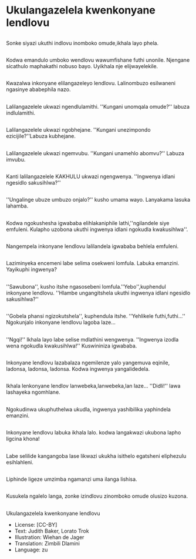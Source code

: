 # Ukulangazelela kwenkonyane lendlovu

##
Sonke siyazi ukuthi
indlovu inomboko
omude,ikhala layo
phela.

##
Kodwa emandulo
umboko wendlovu
wawumfishane futhi
unonile. Njengane
sicathulo maphakathi
nobuso bayo. Uyikhala
nje elijwayelekile.

##
Kwazalwa inkonyane
elilangazeleyo lendlovu.
Lalinombuzo esilwaneni
ngasinye ababephila
nazo.

##
Lalilangazelele ukwazi
ngendlulamithi.
''Kungani unomqala
omude?'' labuza
indlulamithi.

##
Lalilangazelele ukwazi
ngobhejane. ''Kungani
unezimpondo
ezicijile?''Labuza
kubhejane.

##
Lalilangazelele ukwazi
ngemvubu. ''Kungani
unamehlo abomvu?''
Labuza imvubu.

##
Kanti lalilangazelele
KAKHULU ukwazi
ngengwenya.
''Ingwenya idlani
ngesidlo sakusihlwa?''

##
''Ungalinge ubuze
umbuzo onjalo?'' kusho
umama wayo.
Lanyakama lasuka
lahamba.

##
Kodwa ngokushesha
igwababa
elihlakaniphile
lathi,''ngilandele siye
emfuleni. Kulapho
uzobona ukuthi
ingwenya idlani
ngokudla kwakusihlwa''.

##
Nangempela inkonyane
lendlovu lalilandela
igwababa behlela
emfuleni.

##
Laziminyeka encemeni
labe selima osekweni
lomfula.
Labuka emanzini.
Yayikuphi ingwenya?

##
''Sawubona'', kusho itshe
ngasosebeni
lomfula.''Yebo'',kuphendul
inkonyane lendlovu.
''Hlambe ungangitshela
ukuthi ingwenya idlani
ngesidlo sakusihlwa?''

##
''Gobela phansi
ngizokutshela'',
kuphendula itshe.
''Yehlikele futhi,futhi...''
Ngokunjalo inkonyane
lendlovu lagoba laze...

##
''Ngqi!'' Ikhala layo labe
selise mdlathini
wengwenya.
''Ingwenya izodla wena
ngokudla kwakusihlwa!''
Kuswininiza igwababa.

##
Inkonyane lendlovu
lazabalaza ngemilenze
yalo yangemuva
eqinile, ladonsa,
ladonsa, ladonsa.
Kodwa ingwenya
yangalidedela.

##
Ikhala lenkonyane lendlov
lanwebeka,lanwebeka,lan
laze...
''Didli!'' lawa lashayeka
ngomhlane.

##
Ngokudinwa
ukuphuthelwa ukudla,
ingwenya yashibilika
yaphindela emanzini.

##
Inkonyane lendlovu
labuka ikhala lalo.
kodwa langakwazi
ukubona lapho ligcina
khona!

##
Labe selilide
kangangoba lase
likwazi ukukha isithelo
egatsheni eliphezulu
esihlahleni.

##
Liphinde ligeze
umzimba ngamanzi
uma ilanga lishisa.

##
Kusukela ngalelo langa,
zonke izindlovu
zinomboko omude
olusizo kuzona.

##
Ukulangazelela kwenkonyane
lendlovu
* License: [CC-BY]
* Text: Judith Baker, Lorato Trok
* Illustration: Wiehan de Jager
* Translation: Zimbili Dlamini
* Language: zu
